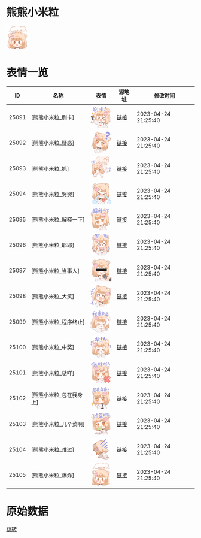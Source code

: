 # 熊熊小米粒

<img src="./cover.png" height="60" alt="cover" />

# 表情一览

|ID|名称|表情|源地址|修改时间|
|----|----|----|----|----|
|25091|[熊熊小米粒_刷卡]|<img src="./pic/025091_%5B熊熊小米粒_刷卡%5D.png" height="60" alt="刷卡"/>|[链接](https://i0.hdslb.com/bfs/garb/24f32bb9caa00816830c898a91f14f7c4afd6b51.png)|2023-04-24 21:25:40|
|25092|[熊熊小米粒_疑惑]|<img src="./pic/025092_%5B熊熊小米粒_疑惑%5D.png" height="60" alt="疑惑"/>|[链接](https://i0.hdslb.com/bfs/garb/395d27b959a58067c3746ac7993daea1021c9f5b.png)|2023-04-24 21:25:40|
|25093|[熊熊小米粒_抓]|<img src="./pic/025093_%5B熊熊小米粒_抓%5D.png" height="60" alt="抓"/>|[链接](https://i0.hdslb.com/bfs/garb/214bbb168db3d20dcc019851c532b34cd42ef699.png)|2023-04-24 21:25:40|
|25094|[熊熊小米粒_哭哭]|<img src="./pic/025094_%5B熊熊小米粒_哭哭%5D.png" height="60" alt="哭哭"/>|[链接](https://i0.hdslb.com/bfs/garb/725ef71315fe48172b88a30d7b62543c2b9290c1.png)|2023-04-24 21:25:40|
|25095|[熊熊小米粒_解释一下]|<img src="./pic/025095_%5B熊熊小米粒_解释一下%5D.png" height="60" alt="解释一下"/>|[链接](https://i0.hdslb.com/bfs/garb/f89fc667c3d456cae2e42a74b0925b42956c6483.png)|2023-04-24 21:25:40|
|25096|[熊熊小米粒_耶耶]|<img src="./pic/025096_%5B熊熊小米粒_耶耶%5D.png" height="60" alt="耶耶"/>|[链接](https://i0.hdslb.com/bfs/garb/94ae4d183e574806205b85b00a3de4625b39edcd.png)|2023-04-24 21:25:40|
|25097|[熊熊小米粒_当事人]|<img src="./pic/025097_%5B熊熊小米粒_当事人%5D.png" height="60" alt="当事人"/>|[链接](https://i0.hdslb.com/bfs/garb/25c10c0e91b0f71cb8dd63047dbb3e08f9420029.png)|2023-04-24 21:25:40|
|25098|[熊熊小米粒_大笑]|<img src="./pic/025098_%5B熊熊小米粒_大笑%5D.png" height="60" alt="大笑"/>|[链接](https://i0.hdslb.com/bfs/garb/0f637c71fbd2f01097ed695955d9f1ae1d1edc5e.png)|2023-04-24 21:25:40|
|25099|[熊熊小米粒_程序终止]|<img src="./pic/025099_%5B熊熊小米粒_程序终止%5D.png" height="60" alt="程序终止"/>|[链接](https://i0.hdslb.com/bfs/garb/5e9f2057aa452bec43a4a1b9460b6f842a31003a.png)|2023-04-24 21:25:40|
|25100|[熊熊小米粒_中奖]|<img src="./pic/025100_%5B熊熊小米粒_中奖%5D.png" height="60" alt="中奖"/>|[链接](https://i0.hdslb.com/bfs/garb/c611adea1e56c982f617dacfd55ac2be2bb64726.png)|2023-04-24 21:25:40|
|25101|[熊熊小米粒_哒咩]|<img src="./pic/025101_%5B熊熊小米粒_哒咩%5D.png" height="60" alt="哒咩"/>|[链接](https://i0.hdslb.com/bfs/garb/e050e54c104c86ee203929eb7a87dcf25fb5e4f7.png)|2023-04-24 21:25:40|
|25102|[熊熊小米粒_包在我身上]|<img src="./pic/025102_%5B熊熊小米粒_包在我身上%5D.png" height="60" alt="包在我身上"/>|[链接](https://i0.hdslb.com/bfs/garb/520ae911690c7e37e6913dfef64bb3a545b5618b.png)|2023-04-24 21:25:40|
|25103|[熊熊小米粒_几个菜啊]|<img src="./pic/025103_%5B熊熊小米粒_几个菜啊%5D.png" height="60" alt="几个菜啊"/>|[链接](https://i0.hdslb.com/bfs/garb/e5551f557369b0c674aa3a56bc33ac50a2d23e51.png)|2023-04-24 21:25:40|
|25104|[熊熊小米粒_难过]|<img src="./pic/025104_%5B熊熊小米粒_难过%5D.png" height="60" alt="难过"/>|[链接](https://i0.hdslb.com/bfs/garb/4c6282e9dd51e8f333ab9be7b39717ceccf355c0.png)|2023-04-24 21:25:40|
|25105|[熊熊小米粒_爆炸]|<img src="./pic/025105_%5B熊熊小米粒_爆炸%5D.png" height="60" alt="爆炸"/>|[链接](https://i0.hdslb.com/bfs/garb/18e348df098467b4513d17991251a9e41f6bc618.png)|2023-04-24 21:25:40|

# 原始数据

[跳转](./raw.json)

